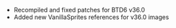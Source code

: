 - Recompiled and fixed patches for BTD6 v36.0
- Added new VanillaSprites references for v36.0 images